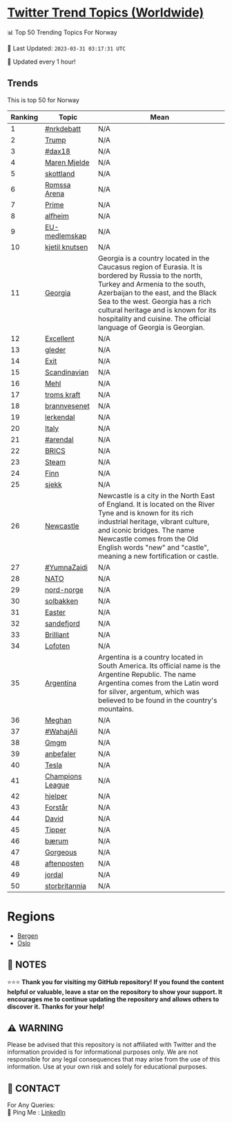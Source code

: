 [Twitter Trend Topics (Worldwide)](https://github.com/ErcinDedeoglu/Twitter-Trend-Topics)
==========


📊 Top 50 Trending Topics For Norway

📆 Last Updated: `2023-03-31 03:17:31 UTC`

🔧 Updated every 1 hour!


## Trends

This is top 50 for Norway

| Ranking | Topic | Mean |
| ------- | ------------ | ------------ |
| 1 | [#nrkdebatt](http://twitter.com/search?q=%23nrkdebatt) | N/A |
| 2 | [Trump](http://twitter.com/search?q=Trump) | N/A |
| 3 | [#dax18](http://twitter.com/search?q=%23dax18) | N/A |
| 4 | [Maren Mjelde](http://twitter.com/search?q=Maren+Mjelde) | N/A |
| 5 | [skottland](http://twitter.com/search?q=skottland) | N/A |
| 6 | [Romssa Arena](http://twitter.com/search?q=Romssa+Arena) | N/A |
| 7 | [Prime](http://twitter.com/search?q=Prime) | N/A |
| 8 | [alfheim](http://twitter.com/search?q=alfheim) | N/A |
| 9 | [EU-medlemskap](http://twitter.com/search?q=EU-medlemskap) | N/A |
| 10 | [kjetil knutsen](http://twitter.com/search?q=kjetil+knutsen) | N/A |
| 11 | [Georgia](http://twitter.com/search?q=Georgia) | Georgia is a country located in the Caucasus region of Eurasia. It is bordered by Russia to the north, Turkey and Armenia to the south, Azerbaijan to the east, and the Black Sea to the west. Georgia has a rich cultural heritage and is known for its hospitality and cuisine. The official language of Georgia is Georgian. |
| 12 | [Excellent](http://twitter.com/search?q=Excellent) | N/A |
| 13 | [gleder](http://twitter.com/search?q=gleder) | N/A |
| 14 | [Exit](http://twitter.com/search?q=Exit) | N/A |
| 15 | [Scandinavian](http://twitter.com/search?q=Scandinavian) | N/A |
| 16 | [Mehl](http://twitter.com/search?q=Mehl) | N/A |
| 17 | [troms kraft](http://twitter.com/search?q=troms+kraft) | N/A |
| 18 | [brannvesenet](http://twitter.com/search?q=brannvesenet) | N/A |
| 19 | [lerkendal](http://twitter.com/search?q=lerkendal) | N/A |
| 20 | [Italy](http://twitter.com/search?q=Italy) | N/A |
| 21 | [#arendal](http://twitter.com/search?q=%23arendal) | N/A |
| 22 | [BRICS](http://twitter.com/search?q=BRICS) | N/A |
| 23 | [Steam](http://twitter.com/search?q=Steam) | N/A |
| 24 | [Finn](http://twitter.com/search?q=Finn) | N/A |
| 25 | [sjekk](http://twitter.com/search?q=sjekk) | N/A |
| 26 | [Newcastle](http://twitter.com/search?q=Newcastle) | Newcastle is a city in the North East of England. It is located on the River Tyne and is known for its rich industrial heritage, vibrant culture, and iconic bridges. The name Newcastle comes from the Old English words "new" and "castle", meaning a new fortification or castle. |
| 27 | [#YumnaZaidi](http://twitter.com/search?q=%23YumnaZaidi) | N/A |
| 28 | [NATO](http://twitter.com/search?q=NATO) | N/A |
| 29 | [nord-norge](http://twitter.com/search?q=nord-norge) | N/A |
| 30 | [solbakken](http://twitter.com/search?q=solbakken) | N/A |
| 31 | [Easter](http://twitter.com/search?q=Easter) | N/A |
| 32 | [sandefjord](http://twitter.com/search?q=sandefjord) | N/A |
| 33 | [Brilliant](http://twitter.com/search?q=Brilliant) | N/A |
| 34 | [Lofoten](http://twitter.com/search?q=Lofoten) | N/A |
| 35 | [Argentina](http://twitter.com/search?q=Argentina) | Argentina is a country located in South America. Its official name is the Argentine Republic. The name Argentina comes from the Latin word for silver, argentum, which was believed to be found in the country's mountains. |
| 36 | [Meghan](http://twitter.com/search?q=Meghan) | N/A |
| 37 | [#WahajAli](http://twitter.com/search?q=%23WahajAli) | N/A |
| 38 | [Gmgm](http://twitter.com/search?q=Gmgm) | N/A |
| 39 | [anbefaler](http://twitter.com/search?q=anbefaler) | N/A |
| 40 | [Tesla](http://twitter.com/search?q=Tesla) | N/A |
| 41 | [Champions League](http://twitter.com/search?q=Champions+League) | N/A |
| 42 | [hjelper](http://twitter.com/search?q=hjelper) | N/A |
| 43 | [Forstår](http://twitter.com/search?q=Forst%c3%a5r) | N/A |
| 44 | [David](http://twitter.com/search?q=David) | N/A |
| 45 | [Tipper](http://twitter.com/search?q=Tipper) | N/A |
| 46 | [bærum](http://twitter.com/search?q=b%c3%a6rum) | N/A |
| 47 | [Gorgeous](http://twitter.com/search?q=Gorgeous) | N/A |
| 48 | [aftenposten](http://twitter.com/search?q=aftenposten) | N/A |
| 49 | [jordal](http://twitter.com/search?q=jordal) | N/A |
| 50 | [storbritannia](http://twitter.com/search?q=storbritannia) | N/A |



# Regions

* [Bergen](</Norway/Bergen.md>)
* [Oslo](</Norway/Oslo.md>)



## 📝 NOTES

⭐⭐⭐ **Thank you for visiting my GitHub repository! If you found the content helpful or valuable, leave a star on the repository to show your support. It encourages me to continue updating the repository and allows others to discover it. Thanks for your help!**


## ⚠️ WARNING

Please be advised that this repository is not affiliated with Twitter and the information provided is for informational purposes only. We are not responsible for any legal consequences that may arise from the use of this information. Use at your own risk and solely for educational purposes.


## 📨 CONTACT

 For Any Queries:  
            🏓 Ping Me : [LinkedIn](https://www.linkedin.com/in/ercindedeoglu/)
